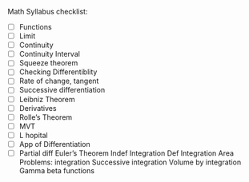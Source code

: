 Math Syllabus checklist:
- [ ] Functions 
- [ ] Limit
- [ ] Continuity
- [ ] Continuity Interval
- [ ] Squeeze theorem
- [ ] Checking Differentiblity
- [ ] Rate of change, tangent
- [ ] Successive differentiation
- [ ] Leibniz Theorem
- [ ] Derivatives
- [ ] Rolle’s Theorem
- [ ] MVT
- [ ] L hopital
- [ ] App of Differentiation
- [ ] Partial diff Euler’s Theorem Indef Integration Def Integration Area Problems: integration Successive integration Volume by integration Gamma beta functions